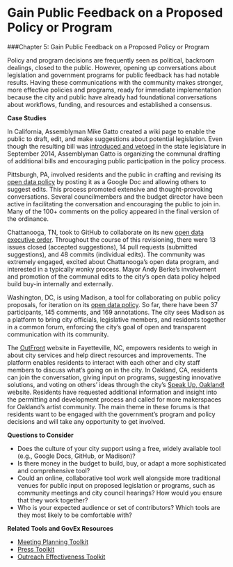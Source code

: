 # Gain Public Feedback on a Proposed Policy or Program

\###Chapter 5: Gain Public Feedback on a Proposed Policy or Program

Policy and program decisions are frequently seen as political, backroom dealings, closed to the public. However, opening up conversations about legislation and government programs for public feedback has had notable results. Having these communications with the community makes stronger, more effective policies and programs, ready for immediate implementation because the city and public have already had foundational conversations about workflows, funding, and resources and established a consensus.

**Case Studies**

In California, Assemblyman Mike Gatto created a wiki page to enable the public to draft, edit, and make suggestions about potential legislation. Even though the resulting bill was [introduced and vetoed](http://www.scpr.org/news/2014/09/20/46857/california-s-first-wiki-bill-vetoed-but-assemblyma/) in the state legislature in September 2014, Assemblyman Gatto is organizing the communal drafting of additional bills and encouraging public participation in the policy process.

Pittsburgh, PA, involved residents and the public in crafting and revising its [open data policy](https://docs.google.com/document/d/16jIQAxABoKx6FXYUFPgdy6NeQo4_R7ufKb-x4gePxNc/edit) by posting it as a Google Doc and allowing others to suggest edits. This process promoted extensive and thought-provoking conversations. Several councilmembers and the budget director have been active in facilitating the conversation and encouraging the public to join in. Many of the 100+ comments on the policy appeared in the final version of the ordinance.

Chattanooga, TN, took to GitHub to collaborate on its new [open data executive order](https://github.com/cityofchattanooga/Chattanooga-Open-Data-Executive-Order). Throughout the course of this revisioning, there were 13 issues closed (accepted suggestions), 14 pull requests (submitted suggestions), and 48 commits (individual edits). The community was extremely engaged, excited about Chattanooga’s open data program, and interested in a typically wonky process. Mayor Andy Berke’s involvement and promotion of the communal edits to the city’s open data policy helped build buy-in internally and externally.

Washington, DC, is using Madison, a tool for collaborating on public policy proposals, for iteration on its [open data policy](https://opendata.dc.gov/datasets/district-of-columbia-data-policy). So far, there have been 37 participants, 145 comments, and 169 annotations. The city sees Madison as a platform to bring city officials, legislative members, and residents together in a common forum, enforcing the city’s goal of open and transparent communication with its community.

The [OutFront](http://fayettevilleoutfront.com/) website in Fayetteville, NC, empowers residents to weigh in about city services and help direct resources and improvements. The platform enables residents to interact with each other and city staff members to discuss what’s going on in the city. In Oakland, CA, residents can join the conversation, giving input on programs, suggesting innovative solutions, and voting on others’ ideas through the city’s [Speak Up, Oakland!](https://www.oaklandca.gov/services/participating-in-virtual-council-meetings) website. Residents have requested additional information and insight into the permitting and development process and called for more makerspaces for Oakland’s artist community. The main theme in these forums is that residents want to be engaged with the government’s program and policy decisions and will take any opportunity to get involved.

**Questions to Consider**

* Does the culture of your city support using a free, widely available tool (e.g., Google Docs, GitHub, or Madison)?
* Is there money in the budget to build, buy, or adapt a more sophisticated and comprehensive tool?
* Could an online, collaborative tool work well alongside more traditional venues for public input on proposed legislation or programs, such as community meetings and city council hearings? How would you ensure that they work together?
* Who is your expected audience or set of contributors? Which tools are they most likely to be comfortable with?

**Related Tools and GovEx Resources**

* [Meeting Planning Toolkit](chapter6.2.md)
* [Press Toolkit](broken-reference)
* [Outreach Effectiveness Toolkit](chapter6.6.md)
